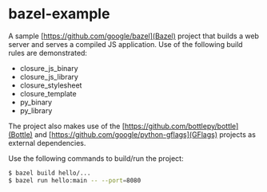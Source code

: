 # bazel-example

A sample [https://github.com/google/bazel](Bazel) project that builds a web server and serves a compiled JS application. Use of the following build rules are demonstrated:

* closure_js_binary
* closure_js_library
* closure_stylesheet
* closure_template
* py_binary
* py_library

The project also makes use of the [https://github.com/bottlepy/bottle](Bottle) and [https://github.com/google/python-gflags](GFlags) projects as external dependencies.

Use the following commands to build/run the project:

```bash
$ bazel build hello/...
$ bazel run hello:main -- --port=8080
```
